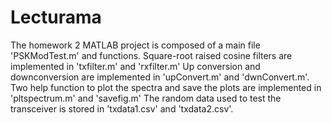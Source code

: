 # Lecturama
The homework 2 MATLAB project is composed of a main file 'PSKModTest.m' and functions.
Square-root raised cosine filters are implemented in 'txfilter.m' and 'rxfilter.m'
Up conversion and downconversion are implemented in 'upConvert.m' and 'dwnConvert.m'.
Two help function to plot the spectra and save the plots are implemented in 'pltspectrum.m' and 'savefig.m'
The random data used to test the transceiver is stored in 'txdata1.csv' and 'txdata2.csv'.